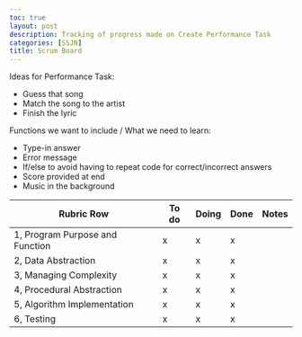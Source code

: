 ```yaml
---
toc: true
layout: post
description: Tracking of progress made on Create Performance Task
categories: [SSJN]
title: Scrum Board
---
```


Ideas for Performance Task:
- Guess that song
- Match the song to the artist
- Finish the lyric

Functions we want to include / What we need to learn:
- Type-in answer
- Error message
- If/else to avoid having to repeat code for correct/incorrect answers
- Score provided at end
- Music in the background


| Rubric Row | To do | Doing | Done | Notes |
| ----------- | ----------- | ----------- | ----------- | ----------- |
| 1, Program Purpose and Function | x | x | x |
| 2, Data Abstraction | x | x | x |
| 3, Managing Complexity | x | x | x |
| 4, Procedural Abstraction | x | x | x |
| 5, Algorithm Implementation | x | x | x |
| 6, Testing | x | x | x |

